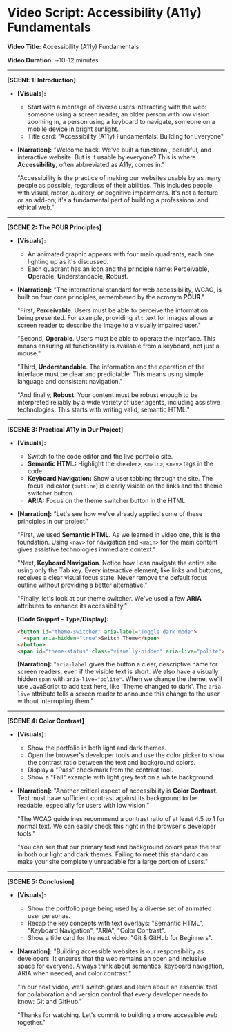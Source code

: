 # Video Script: Accessibility (A11y) Fundamentals

**Video Title:** Accessibility (A11y) Fundamentals

**Video Duration:** ~10-12 minutes

---

**[SCENE 1: Introduction]**

*   **[Visuals]:**
    *   Start with a montage of diverse users interacting with the web: someone using a screen reader, an older person with low vision zooming in, a person using a keyboard to navigate, someone on a mobile device in bright sunlight.
    *   Title card: "Accessibility (A11y) Fundamentals: Building for Everyone"
*   **[Narration]:**
    "Welcome back. We've built a functional, beautiful, and interactive website. But is it usable by everyone? This is where **Accessibility**, often abbreviated as A11y, comes in."

    "Accessibility is the practice of making our websites usable by as many people as possible, regardless of their abilities. This includes people with visual, motor, auditory, or cognitive impairments. It's not a feature or an add-on; it's a fundamental part of building a professional and ethical web."

---

**[SCENE 2: The POUR Principles]**

*   **[Visuals]:**
    *   An animated graphic appears with four main quadrants, each one lighting up as it's discussed.
    *   Each quadrant has an icon and the principle name: **P**erceivable, **O**perable, **U**nderstandable, **R**obust.
*   **[Narration]:**
    "The international standard for web accessibility, WCAG, is built on four core principles, remembered by the acronym **POUR**."

    "First, **Perceivable**. Users must be able to perceive the information being presented. For example, providing `alt` text for images allows a screen reader to describe the image to a visually impaired user."

    "Second, **Operable**. Users must be able to operate the interface. This means ensuring all functionality is available from a keyboard, not just a mouse."

    "Third, **Understandable**. The information and the operation of the interface must be clear and predictable. This means using simple language and consistent navigation."

    "And finally, **Robust**. Your content must be robust enough to be interpreted reliably by a wide variety of user agents, including assistive technologies. This starts with writing valid, semantic HTML."

---

**[SCENE 3: Practical A11y in Our Project]**

*   **[Visuals]:**
    *   Switch to the code editor and the live portfolio site.
    *   **Semantic HTML:** Highlight the `<header>`, `<main>`, `<nav>` tags in the code.
    *   **Keyboard Navigation:** Show a user tabbing through the site. The focus indicator (`outline`) is clearly visible on the links and the theme switcher button.
    *   **ARIA:** Focus on the theme switcher button in the HTML.
*   **[Narration]:**
    "Let's see how we've already applied some of these principles in our project."

    "First, we used **Semantic HTML**. As we learned in video one, this is the foundation. Using `<nav>` for navigation and `<main>` for the main content gives assistive technologies immediate context."

    "Next, **Keyboard Navigation**. Notice how I can navigate the entire site using only the Tab key. Every interactive element, like links and buttons, receives a clear visual focus state. Never remove the default focus outline without providing a better alternative."

    "Finally, let's look at our theme switcher. We've used a few **ARIA** attributes to enhance its accessibility."

    **[Code Snippet - Type/Display]:**
    ```html
    <button id="theme-switcher" aria-label="Toggle dark mode">
      <span aria-hidden="true">Switch Theme</span>
    </button>
    <span id="theme-status" class="visually-hidden" aria-live="polite"></span>
    ```
    **[Narration]:**
    "`aria-label` gives the button a clear, descriptive name for screen readers, even if the visible text is short. We also have a visually hidden `span` with `aria-live="polite"`. When we change the theme, we'll use JavaScript to add text here, like 'Theme changed to dark'. The `aria-live` attribute tells a screen reader to announce this change to the user without interrupting them."

---

**[SCENE 4: Color Contrast]**

*   **[Visuals]:**
    *   Show the portfolio in both light and dark themes.
    *   Open the browser's developer tools and use the color picker to show the contrast ratio between the text and background colors.
    *   Display a "Pass" checkmark from the contrast tool.
    *   Show a "Fail" example with light grey text on a white background.
*   **[Narration]:**
    "Another critical aspect of accessibility is **Color Contrast**. Text must have sufficient contrast against its background to be readable, especially for users with low vision."

    "The WCAG guidelines recommend a contrast ratio of at least 4.5 to 1 for normal text. We can easily check this right in the browser's developer tools."

    "You can see that our primary text and background colors pass the test in both our light and dark themes. Failing to meet this standard can make your site completely unreadable for a large portion of users."

---

**[SCENE 5: Conclusion]**

*   **[Visuals]:**
    *   Show the portfolio page being used by a diverse set of animated user personas.
    *   Recap the key concepts with text overlays: "Semantic HTML", "Keyboard Navigation", "ARIA", "Color Contrast".
    *   Show a title card for the next video: "Git & GitHub for Beginners".
*   **[Narration]:**
    "Building accessible websites is our responsibility as developers. It ensures that the web remains an open and inclusive space for everyone. Always think about semantics, keyboard navigation, ARIA when needed, and color contrast."

    "In our next video, we'll switch gears and learn about an essential tool for collaboration and version control that every developer needs to know: Git and GitHub."

    "Thanks for watching. Let's commit to building a more accessible web together."
